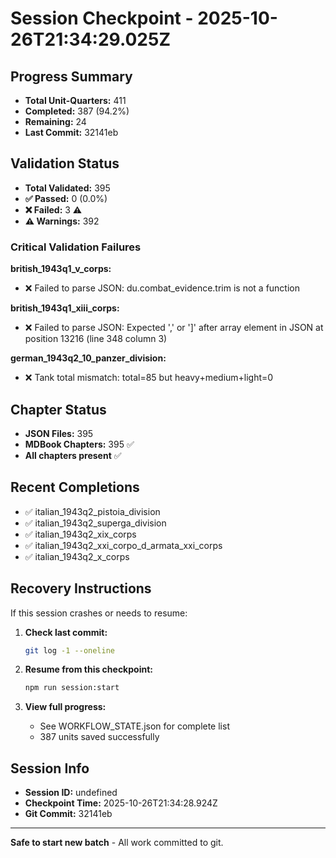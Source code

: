 # Session Checkpoint - 2025-10-26T21:34:29.025Z

## Progress Summary

- **Total Unit-Quarters:** 411
- **Completed:** 387 (94.2%)
- **Remaining:** 24
- **Last Commit:** 32141eb

## Validation Status

- **Total Validated:** 395
- **✅ Passed:** 0 (0.0%)
- **❌ Failed:** 3 ⚠️
- **⚠️ Warnings:** 392

### Critical Validation Failures

**british_1943q1_v_corps:**
  - ❌ Failed to parse JSON: du.combat_evidence.trim is not a function

**british_1943q1_xiii_corps:**
  - ❌ Failed to parse JSON: Expected ',' or ']' after array element in JSON at position 13216 (line 348 column 3)

**german_1943q2_10_panzer_division:**
  - ❌ Tank total mismatch: total=85 but heavy+medium+light=0

## Chapter Status

- **JSON Files:** 395
- **MDBook Chapters:** 395 ✅
- **All chapters present** ✅

## Recent Completions

- ✅ italian_1943q2_pistoia_division
- ✅ italian_1943q2_superga_division
- ✅ italian_1943q2_xix_corps
- ✅ italian_1943q2_xxi_corpo_d_armata_xxi_corps
- ✅ italian_1943q2_x_corps

## Recovery Instructions

If this session crashes or needs to resume:

1. **Check last commit:**
   ```bash
   git log -1 --oneline
   ```

2. **Resume from this checkpoint:**
   ```bash
   npm run session:start
   ```

3. **View full progress:**
   - See WORKFLOW_STATE.json for complete list
   - 387 units saved successfully

## Session Info

- **Session ID:** undefined
- **Checkpoint Time:** 2025-10-26T21:34:28.924Z
- **Git Commit:** 32141eb

---

**Safe to start new batch** - All work committed to git.
